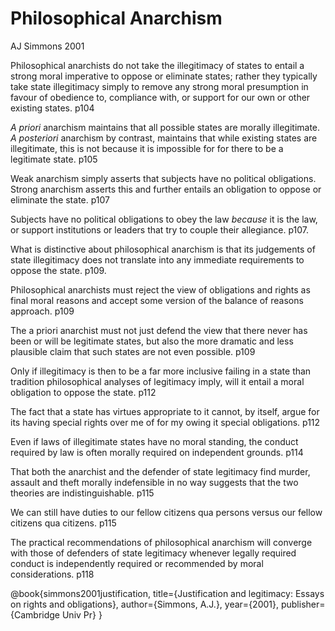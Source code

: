Philosophical Anarchism 
=======================
AJ Simmons 2001

Philosophical anarchists do not take the illegitimacy of states to entail a strong moral imperative to oppose or eliminate states; rather they typically take state illegitimacy simply to remove any strong moral presumption in favour of obedience to, compliance with, or support for our own or other existing states. p104

*A priori* anarchism maintains that all possible states are morally illegitimate.  *A posteriori* anarchism by contrast, maintains that while existing states are illegitimate, this is not because it is impossible for for there to be a legitimate state. p105

Weak anarchism simply asserts that subjects have no political obligations.  Strong anarchism asserts this and further entails an obligation to oppose or eliminate the state. p107

Subjects have no political obligations to obey the law *because* it is the law, or support institutions or leaders that try to couple their allegiance. p107.

What is distinctive about philosophical anarchism is that its judgements of state illegitimacy does not translate into any immediate requirements to oppose the state. p109.

Philosophical anarchists must reject the view of obligations and rights as final moral reasons and accept some version of the balance of reasons approach. p109

The a priori anarchist must not just defend the view that there never has been or will be legitimate states, but also the more dramatic and less plausible claim that such states are not even possible. p109

Only if illegitimacy is then to be a far more inclusive failing in a state than tradition philosophical analyses of legitimacy imply, will it entail a moral obligation to oppose the state. p112

The fact that a state has virtues appropriate to it cannot, by itself, argue for its having special rights over me of for my owing it special obligations. p112

Even if laws of illegitimate states have no moral standing, the conduct required by law is often morally required on independent grounds. p114

That both the anarchist and the defender of state legitimacy find murder, assault and theft morally indefensible in no way suggests that the two theories are indistinguishable. p115

We can still have duties to our fellow citizens qua persons versus our fellow citizens qua citizens. p115

The practical recommendations of philosophical anarchism will converge with those of defenders of state legitimacy whenever legally required conduct is independently required or recommended by moral considerations. p118


  @book{simmons2001justification,
    title={Justification and legitimacy: Essays on rights and obligations},
    author={Simmons, A.J.},
    year={2001},
    publisher={Cambridge Univ Pr}
  }